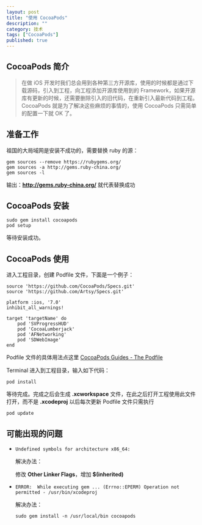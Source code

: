 ```yaml
---
layout: post
title: "使用 CocoaPods"
description: ""
category: 技术
tags: ["CocoaPods"]
published: true
---
```


## CocoaPods 简介

>	在做 iOS 开发时我们总会用到各种第三方开源库，使用的时候都是通过下载源码，引入到工程，向工程添加开源库使用到的 Framework，如果开源库有更新的时候，还需要删除引入的旧代码，在重新引入最新代码到工程。
CocoaPods 就是为了解决这些麻烦的事情的，使用 CocoaPods 只需简单的配置一下就 OK 了。

## 准备工作

祖国的大局域网是安装不成功的，需要替换 ruby 的源：

<pre><code class="language-bash">gem sources --remove https://rubygems.org/
gem sources -a http://gems.ruby-china.org/
gem sources -l</code></pre>

输出：**http://gems.ruby-china.org/** 就代表替换成功

## CocoaPods 安装

<pre><code class="language-bash">sudo gem install cocoapods
pod setup</code></pre>

等待安装成功。

## CocoaPods 使用

进入工程目录，创建 Podfile 文件，下面是一个例子：

<pre><code class="language-bash">source 'https://github.com/CocoaPods/Specs.git'
source 'https://github.com/Artsy/Specs.git'

platform :ios, '7.0'
inhibit_all_warnings!

target 'targetName' do
	pod 'SVProgressHUD'
	pod 'CocoaLumberjack'
	pod 'AFNetworking'
	pod 'SDWebImage'
end</code></pre>

Podfile 文件的具体用法点这里 [CocoaPods Guides - The Podfile](http://guides.cocoapods.org/using/the-podfile.html)

Terminal 进入到工程目录，输入如下代码：

<pre><code class="language-bash">pod install</code></pre>

等待完成。完成之后会生成 **.xcworkspace** 文件，在此之后打开工程使用此文件打开，而不是 **.xcodeproj** 以后每次更新 Podfile 文件只需执行

<pre><code class="language-bash">pod update</code></pre>

## 可能出现的问题

*	`Undefined symbols for architecture x86_64:`

	解决办法：

	修改 **Other Linker Flags**，增加 **$(inherited)**

*	`ERROR:  While executing gem ... (Errno::EPERM)
    Operation not permitted - /usr/bin/xcodeproj`


	解决办法：

	<pre><code class="language-bash">sudo gem install -n /usr/local/bin cocoapods</code></pre>

